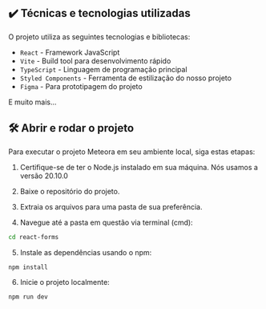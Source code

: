 ## ✔️ Técnicas e tecnologias utilizadas

O projeto utiliza as seguintes tecnologias e bibliotecas:

- `React` - Framework JavaScript
- `Vite` - Build tool para desenvolvimento rápido
- `TypeScript` - Linguagem de programação principal
- `Styled Components` - Ferramenta de estilização do nosso projeto
- `Figma` - Para prototipagem do projeto

E muito mais...

## 🛠️ Abrir e rodar o projeto

Para executar o projeto Meteora em seu ambiente local, siga estas etapas:

1. Certifique-se de ter o Node.js instalado em sua máquina. Nós usamos a versão 20.10.0

2. Baixe o repositório do projeto.

3. Extraia os arquivos para uma pasta de sua preferência.

4. Navegue até a pasta em questão via terminal (cmd):

```bash
cd react-forms
```

5. Instale as dependências usando o npm:

```bash
npm install
```

6. Inicie o projeto localmente:

```bash
npm run dev
```

